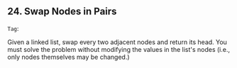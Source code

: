 ## 24. Swap Nodes in Pairs

```Tag```: 


Given a linked list, swap every two adjacent nodes and return its head. You must solve the problem without modifying the values in the list's nodes (i.e., only nodes themselves may be changed.)
